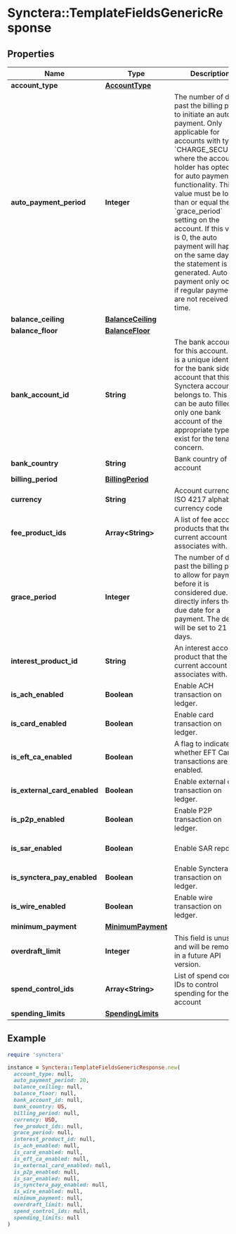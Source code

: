 # Synctera::TemplateFieldsGenericResponse

## Properties

| Name | Type | Description | Notes |
| ---- | ---- | ----------- | ----- |
| **account_type** | [**AccountType**](AccountType.md) |  |  |
| **auto_payment_period** | **Integer** | The number of days past the billing period to initiate an auto payment. Only applicable for accounts with type &#x60;CHARGE_SECURED&#x60;, where the account holder has opted in for auto payment functionality. This value must be lower than or equal the &#x60;grace_period&#x60; setting on the account. If this value is 0, the auto payment will happen on the same day as the statement is generated. Auto payment only occurs if regular payments are not received on time.  | [optional] |
| **balance_ceiling** | [**BalanceCeiling**](BalanceCeiling.md) |  | [optional] |
| **balance_floor** | [**BalanceFloor**](BalanceFloor.md) |  | [optional] |
| **bank_account_id** | **String** | The bank account ID for this account. This is a unique identifier for the bank side account that this Synctera account belongs to. This field can be auto filled if only one bank account of the appropriate type exist for the tenant of concern.  | [optional] |
| **bank_country** | **String** | Bank country of the account |  |
| **billing_period** | [**BillingPeriod**](BillingPeriod.md) |  | [optional] |
| **currency** | **String** | Account currency. ISO 4217 alphabetic currency code |  |
| **fee_product_ids** | **Array&lt;String&gt;** | A list of fee account products that the current account associates with. | [optional] |
| **grace_period** | **Integer** | The number of days past the billing period to allow for payment before it is considered due. This directly infers the due date for a payment. The default will be set to 21 days.  | [optional][default to 21] |
| **interest_product_id** | **String** | An interest account product that the current account associates with. | [optional] |
| **is_ach_enabled** | **Boolean** | Enable ACH transaction on ledger. | [optional][default to false] |
| **is_card_enabled** | **Boolean** | Enable card transaction on ledger. | [optional][default to false] |
| **is_eft_ca_enabled** | **Boolean** | A flag to indicate whether EFT Canada transactions are enabled. | [optional] |
| **is_external_card_enabled** | **Boolean** | Enable external card transaction on ledger. | [optional][default to false] |
| **is_p2p_enabled** | **Boolean** | Enable P2P transaction on ledger. | [optional][default to false] |
| **is_sar_enabled** | **Boolean** | Enable SAR report. | [optional][default to false] |
| **is_synctera_pay_enabled** | **Boolean** | Enable Synctera Pay transaction on ledger. | [optional][default to false] |
| **is_wire_enabled** | **Boolean** | Enable wire transaction on ledger. | [optional][default to false] |
| **minimum_payment** | [**MinimumPayment**](MinimumPayment.md) |  | [optional] |
| **overdraft_limit** | **Integer** | This field is unused and will be removed in a future API version.  | [optional] |
| **spend_control_ids** | **Array&lt;String&gt;** | List of spend control IDs to control spending for the account | [optional] |
| **spending_limits** | [**SpendingLimits**](SpendingLimits.md) |  | [optional] |

## Example

```ruby
require 'synctera'

instance = Synctera::TemplateFieldsGenericResponse.new(
  account_type: null,
  auto_payment_period: 20,
  balance_ceiling: null,
  balance_floor: null,
  bank_account_id: null,
  bank_country: US,
  billing_period: null,
  currency: USD,
  fee_product_ids: null,
  grace_period: null,
  interest_product_id: null,
  is_ach_enabled: null,
  is_card_enabled: null,
  is_eft_ca_enabled: null,
  is_external_card_enabled: null,
  is_p2p_enabled: null,
  is_sar_enabled: null,
  is_synctera_pay_enabled: null,
  is_wire_enabled: null,
  minimum_payment: null,
  overdraft_limit: null,
  spend_control_ids: null,
  spending_limits: null
)
```

